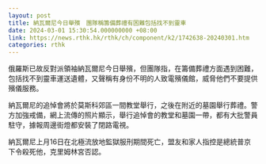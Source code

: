 ```yaml
---
layout: post
title: 納瓦爾尼今日舉殯　團隊稱籌備葬禮有困難包括找不到靈車
date: 2024-03-01 15:30:54.000000000 +08:00
link: https://news.rthk.hk/rthk/ch/component/k2/1742638-20240301.htm
categories: rthk
---
```


俄羅斯已故反對派領袖納瓦爾尼今日舉殯，但團隊指，在籌備葬禮方面遇到困難，包括找不到靈車運送遺體，又聲稱有身份不明的人致電殯儀館，威脅他們不要提供殯儀服務。

納瓦爾尼的追悼會將於莫斯科郊區一間教堂舉行，之後在附近的墓園舉行葬禮。警方加強戒備，網上流傳的照片顯示，舉行追悼會的教堂和墓園一帶，都有大批警員駐守，據報周邊街燈都安裝了閉路電視。

納瓦爾尼上月16日在北極流放地監獄服刑期間死亡，盟友和家人指控是總統普京下令殺死他，克里姆林宮否認。
